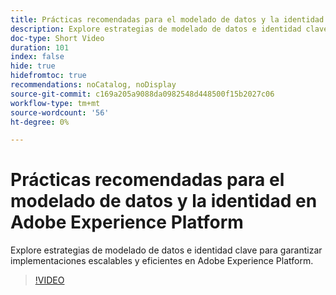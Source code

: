 ```yaml
---
title: Prácticas recomendadas para el modelado de datos y la identidad en Adobe Experience Platform
description: Explore estrategias de modelado de datos e identidad clave para garantizar implementaciones escalables y eficientes en Adobe Experience Platform.
doc-type: Short Video
duration: 101
index: false
hide: true
hidefromtoc: true
recommendations: noCatalog, noDisplay
source-git-commit: c169a205a9088da0982548d448500f15b2027c06
workflow-type: tm+mt
source-wordcount: '56'
ht-degree: 0%

---
```



# Prácticas recomendadas para el modelado de datos y la identidad en Adobe Experience Platform

Explore estrategias de modelado de datos e identidad clave para garantizar implementaciones escalables y eficientes en Adobe Experience Platform.

<!-- 72_S655_3442541_100_best-practices-for-data-modeling-and-identity-in-adobe-experience-platform -->
>[!VIDEO](https://video.tv.adobe.com/v/3458310/?learn=on&enablevpops=true)
